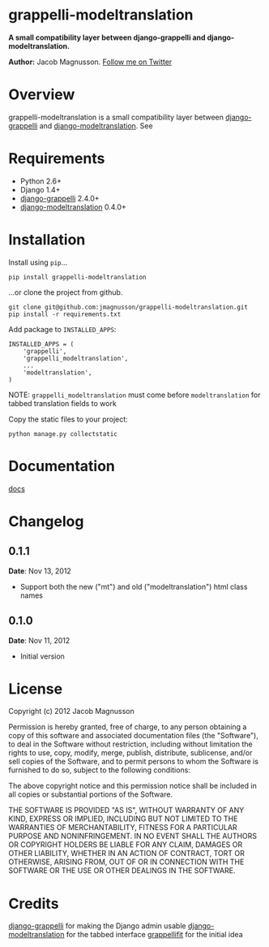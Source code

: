# grappelli-modeltranslation

**A small compatibility layer between django-grappelli and django-modeltranslation.**

**Author:** Jacob Magnusson. [Follow me on Twitter][twitter]

# Overview

grappelli-modeltranslation is a small compatibility layer between [django-grappelli] and [django-modeltranslation]. See 

# Requirements

* Python 2.6+
* Django 1.4+
* [django-grappelli] 2.4.0+
* [django-modeltranslation] 0.4.0+

# Installation

Install using `pip`...

    pip install grappelli-modeltranslation

...or clone the project from github.

    git clone git@github.com:jmagnusson/grappelli-modeltranslation.git
    pip install -r requirements.txt

Add package to `INSTALLED_APPS`:

    INSTALLED_APPS = (
        'grappelli',
        'grappelli_modeltranslation',
        ...
        'modeltranslation',
    )

NOTE: `grappelli_modeltranslation` must come before `modeltranslation` for tabbed translation fields to work

Copy the static files to your project:

    python manage.py collectstatic


# Documentation

[docs]

# Changelog

## 0.1.1

**Date**: Nov 13, 2012

* Support both the new ("mt") and old ("modeltranslation") html class names

## 0.1.0

**Date**: Nov 11, 2012

* Initial version

# License

Copyright (c) 2012 Jacob Magnusson

Permission is hereby granted, free of charge, to any person obtaining a copy
of this software and associated documentation files (the "Software"), to deal
in the Software without restriction, including without limitation the rights
to use, copy, modify, merge, publish, distribute, sublicense, and/or sell
copies of the Software, and to permit persons to whom the Software is
furnished to do so, subject to the following conditions:

The above copyright notice and this permission notice shall be included in
all copies or substantial portions of the Software.

THE SOFTWARE IS PROVIDED "AS IS", WITHOUT WARRANTY OF ANY KIND, EXPRESS OR
IMPLIED, INCLUDING BUT NOT LIMITED TO THE WARRANTIES OF MERCHANTABILITY,
FITNESS FOR A PARTICULAR PURPOSE AND NONINFRINGEMENT. IN NO EVENT SHALL THE
AUTHORS OR COPYRIGHT HOLDERS BE LIABLE FOR ANY CLAIM, DAMAGES OR OTHER
LIABILITY, WHETHER IN AN ACTION OF CONTRACT, TORT OR OTHERWISE, ARISING FROM,
OUT OF OR IN CONNECTION WITH THE SOFTWARE OR THE USE OR OTHER DEALINGS IN
THE SOFTWARE.


# Credits

[django-grappelli] for making the Django admin usable
[django-modeltranslation] for the tabbed interface
[grappellifit] for the initial idea


[twitter]: https://twitter.com/pyjacob
[docs]: https://github.com/jmagnusson/grappelli-modeltranslation
[django-modeltranslation]: https://github.com/deschler/django-modeltranslation
[django-grappelli]: https://github.com/sehmaschine/django-grappelli
[grappellifit]: https://github.com/h3/grappelli-fit
